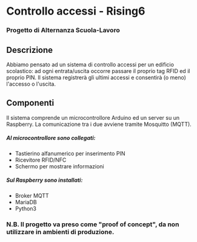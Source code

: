# Controllo accessi - Rising6
### Progetto di Alternanza Scuola-Lavoro 

## Descrizione
Abbiamo pensato ad un sistema di controllo accessi per un edificio scolastico: ad ogni entrata/uscita occorre passare il proprio tag RFID ed il proprio PIN. Il sistema registrerà gli ultimi accessi e consentirà (o meno) l'accesso o l'uscita.

## Componenti
Il sistema comprende un microcontrollore Arduino ed un server su un Raspberry. La comunicazione tra i due avviene tramite Mosquitto (MQTT).
##### Al microcontrollore sono collegati:
* Tastierino alfanumerico per inserimento PIN
* Ricevitore RFID/NFC
* Schermo per mostrare informazioni

##### Sul Raspberry sono installati:
 * Broker MQTT
 * MariaDB
 * Python3 
 
### N.B. Il progetto va preso come "proof of concept", da non utilizzare in ambienti di produzione.
